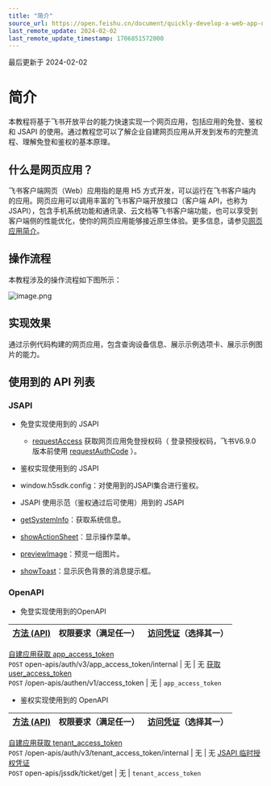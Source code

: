 ```yaml
---
title: "简介"
source_url: https://open.feishu.cn/document/quickly-develop-a-web-app-nodejs/introduction
last_remote_update: 2024-02-02
last_remote_update_timestamp: 1706851572000
---
```

最后更新于 2024-02-02

# 简介

本教程将基于飞书开放平台的能力快速实现一个网页应用，包括应用的免登、鉴权和 JSAPI 的使用。通过教程您可以了解企业自建网页应用从开发到发布的完整流程、理解免登和鉴权的基本原理。

## 什么是网页应用？

飞书客户端网页（Web）应用指的是用 H5 方式开发，可以运行在飞书客户端内的应用。网页应用可以调用丰富的飞书客户端开放接口（客户端 API，也称为 JSAPI），包含手机系统功能和通讯录、云文档等飞书客户端功能，也可以享受到客户端侧的性能优化，使你的网页应用能够接近原生体验。更多信息，请参见[网页应用简介](https://open.feishu.cn/document/uYjL24iN/uMTMuMTMuMTM/introduction)。

## 操作流程

本教程涉及的操作流程如下图所示：

![image.png](https://sf3-cn.feishucdn.com/obj/open-platform-opendoc/82fde541025835c540fcbd9b039db425_rKLPW3zNzH.png?height=208&lazyload=true&width=652)

## 实现效果

通过示例代码构建的网页应用，包含查询设备信息、展示示例选项卡、展示示例图片的能力。
<md-video src="//sf3-cn.feishucdn.com/obj/open-platform-opendoc/da2cca07eebf09d31e91d4120befc990_ZNBBOPcLL8.mov" poster="//sf3-cn.feishucdn.com/obj/open-platform-opendoc/8fc2d196dbd849807178d6c9519918bc_jODE2mrccP.png" width="80%"/>

## 使用到的 API 列表

### JSAPI

- 免登实现使用到的 JSAPI
	- [requestAccess](https://open.feishu.cn/document/uYjL24iN/uUzMuUzMuUzM/requestaccess) 获取网页应用免登授权码（ 登录预授权码，飞书V6.9.0版本前使用 [requestAuthCode](https://open.feishu.cn/document/uYjL24iN/uUzMuUzMuUzM/20220308) ）。

- 鉴权实现使用到的 JSAPI

- window.h5sdk.config：对使用到的JSAPI集合进行鉴权。

- JSAPI 使用示范（鉴权通过后可使用）用到的 JSAPI

- [getSystemInfo](https://open.feishu.cn/document/uYjL24iN/uQjNx4CN2EjL0YTM)：获取系统信息。

- [showActionSheet](https://open.feishu.cn/document/uYjL24iN/ukDNy4SO0IjL5QjM)：显示操作菜单。

- [previewImage](https://open.feishu.cn/document/uYjL24iN/uMDOx4yM4EjLzgTM)：预览一组图片。

- [showToast](https://open.feishu.cn/document/uYjL24iN/ugzMy4COzIjL4MjM)：显示灰色背景的消息提示框。

### OpenAPI

- 免登实现使用到的OpenAPI

**[方法 (API)](https://open.feishu.cn/document/ukTMukTMukTM/uITNz4iM1MjLyUzM)** | 权限要求（满足任一） | **[访问凭证](https://open.feishu.cn/document/ukTMukTMukTM/uMTNz4yM1MjLzUzM)（选择其一）**
--- | --- | ---
[自建应用获取 app_access_token](https://open.feishu.cn/document/ukTMukTMukTM/ukDNz4SO0MjL5QzM/auth-v3/auth/app_access_token_internal)   
   `POST` open-apis/auth/v3/app_access_token/internal | 无 | 无
[获取 user_access_token](https://open.feishu.cn/document/uAjLw4CM/ukTMukTMukTM/reference/authen-v1/access_token/create)   
   `POST` /open-apis/authen/v1/access_token | 无 | `app_access_token`

- 鉴权实现使用到的 OpenAPI

**[方法 (API)](https://open.feishu.cn/document/ukTMukTMukTM/uITNz4iM1MjLyUzM)** | 权限要求（满足任一） | **[访问凭证](https://open.feishu.cn/document/ukTMukTMukTM/uMTNz4yM1MjLzUzM)（选择其一）**
--- | --- | ---
[自建应用获取 tenant_access_token](https://open.feishu.cn/document/ukTMukTMukTM/ukDNz4SO0MjL5QzM/auth-v3/auth/tenant_access_token_internal)   
   `POST` /open-apis/auth/v3/tenant_access_token/internal | 无 | 无
[JSAPI 临时授权凭证](https://open.feishu.cn/document/ukTMukTMukTM/uYTM5UjL2ETO14iNxkTN/h5_js_sdk/authorization)   
   `POST` open-apis/jssdk/ticket/get | 无 | `tenant_access_token`
